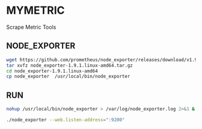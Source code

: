 # MYMETRIC

Scrape Metric Tools

## NODE_EXPORTER

```sh
wget https://github.com/prometheus/node_exporter/releases/download/v1.9.1/node_exporter-1.9.1.linux-amd64.tar.gz
tar xvfz node_exporter-1.9.1.linux-amd64.tar.gz
cd node_exporter-1.9.1.linux-amd64
cp node_exporter  /usr/local/bin/node_exporter
```

## RUN 

```sh
nohup /usr/local/bin/node_exporter > /var/log/node_exporter.log 2>&1 &

./node_exporter --web.listen-address=":9200"
```
